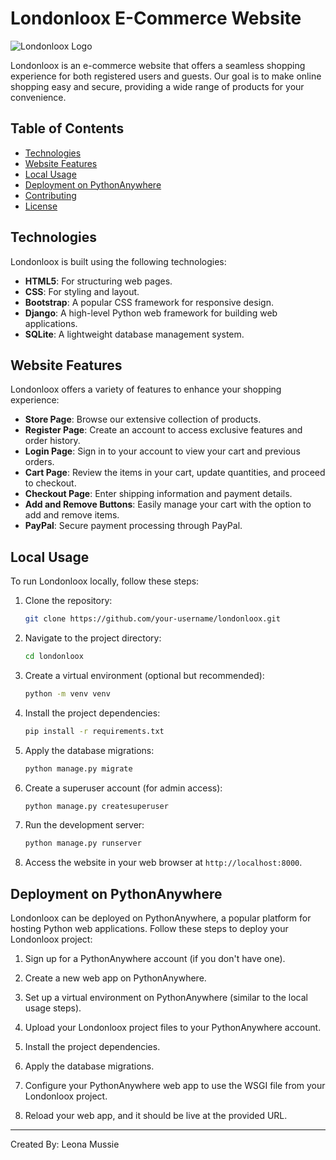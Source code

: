 # Londonloox E-Commerce Website

![Londonloox Logo](link-to-your-logo-image)

Londonloox is an e-commerce website that offers a seamless shopping experience for both registered users and guests. Our goal is to make online shopping easy and secure, providing a wide range of products for your convenience.

## Table of Contents
- [Technologies](#technologies)
- [Website Features](#website-features)
- [Local Usage](#local-usage)
- [Deployment on PythonAnywhere](#deployment-on-pythonanywhere)
- [Contributing](#contributing)
- [License](#license)

## Technologies
Londonloox is built using the following technologies:
- **HTML5**: For structuring web pages.
- **CSS**: For styling and layout.
- **Bootstrap**: A popular CSS framework for responsive design.
- **Django**: A high-level Python web framework for building web applications.
- **SQLite**: A lightweight database management system.

## Website Features
Londonloox offers a variety of features to enhance your shopping experience:
- **Store Page**: Browse our extensive collection of products.
- **Register Page**: Create an account to access exclusive features and order history.
- **Login Page**: Sign in to your account to view your cart and previous orders.
- **Cart Page**: Review the items in your cart, update quantities, and proceed to checkout.
- **Checkout Page**: Enter shipping information and payment details.
- **Add and Remove Buttons**: Easily manage your cart with the option to add and remove items.
- **PayPal**: Secure payment processing through PayPal.

## Local Usage
To run Londonloox locally, follow these steps:

1. Clone the repository:
   ```bash
   git clone https://github.com/your-username/londonloox.git
   
2. Navigate to the project directory:
   ```bash
   cd londonloox

3. Create a virtual environment (optional but recommended):
   ```bash
   python -m venv venv

4. Install the project dependencies:
   ```bash
   pip install -r requirements.txt

5. Apply the database migrations:
    ```bash
    python manage.py migrate

6. Create a superuser account (for admin access):
   ```bash
   python manage.py createsuperuser

7. Run the development server:
   ```bash
   python manage.py runserver

8. Access the website in your web browser at `http://localhost:8000`.

## Deployment on PythonAnywhere

Londonloox can be deployed on PythonAnywhere, a popular platform for hosting Python web applications. Follow these steps to deploy your Londonloox project:

1. Sign up for a PythonAnywhere account (if you don't have one).

2. Create a new web app on PythonAnywhere.
  
3. Set up a virtual environment on PythonAnywhere (similar to the local usage steps).

4. Upload your Londonloox project files to your PythonAnywhere account.

5. Install the project dependencies.

6. Apply the database migrations.

7. Configure your PythonAnywhere web app to use the WSGI file from your Londonloox project.

8. Reload your web app, and it should be live at the provided URL.
   
***
Created By: Leona Mussie<br/>
